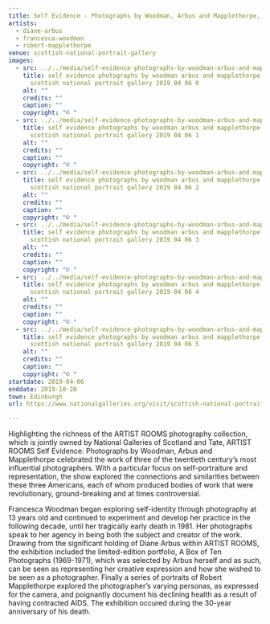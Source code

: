 ```yaml
---
title: Self Evidence - Photographs by Woodman, Arbus and Mapplethorpe, Edinburgh
artists:
  - diane-arbus
  - francesca-woodman
  - robert-mapplethorpe
venue: scottish-national-portrait-gallery
images:
  - src: ../../media/self-evidence-photographs-by-woodman-arbus-and-mapplethorpe-edinburgh-scottish-national-portrait-gallery-2019-04-06-0.webp
    title: self evidence photographs by woodman arbus and mapplethorpe edinburgh
      scottish national portrait gallery 2019 04 06 0
    alt: ""
    credits: ""
    caption: ""
    copyright: "© "
  - src: ../../media/self-evidence-photographs-by-woodman-arbus-and-mapplethorpe-edinburgh-scottish-national-portrait-gallery-2019-04-06-1.webp
    title: self evidence photographs by woodman arbus and mapplethorpe edinburgh
      scottish national portrait gallery 2019 04 06 1
    alt: ""
    credits: ""
    caption: ""
    copyright: "© "
  - src: ../../media/self-evidence-photographs-by-woodman-arbus-and-mapplethorpe-edinburgh-scottish-national-portrait-gallery-2019-04-06-2.webp
    title: self evidence photographs by woodman arbus and mapplethorpe edinburgh
      scottish national portrait gallery 2019 04 06 2
    alt: ""
    credits: ""
    caption: ""
    copyright: "© "
  - src: ../../media/self-evidence-photographs-by-woodman-arbus-and-mapplethorpe-edinburgh-scottish-national-portrait-gallery-2019-04-06-3.webp
    title: self evidence photographs by woodman arbus and mapplethorpe edinburgh
      scottish national portrait gallery 2019 04 06 3
    alt: ""
    credits: ""
    caption: ""
    copyright: "© "
  - src: ../../media/self-evidence-photographs-by-woodman-arbus-and-mapplethorpe-edinburgh-scottish-national-portrait-gallery-2019-04-06-4.webp
    title: self evidence photographs by woodman arbus and mapplethorpe edinburgh
      scottish national portrait gallery 2019 04 06 4
    alt: ""
    credits: ""
    caption: ""
    copyright: "© "
  - src: ../../media/self-evidence-photographs-by-woodman-arbus-and-mapplethorpe-edinburgh-scottish-national-portrait-gallery-2019-04-06-5.webp
    title: self evidence photographs by woodman arbus and mapplethorpe edinburgh
      scottish national portrait gallery 2019 04 06 5
    alt: ""
    credits: ""
    caption: ""
    copyright: "© "
startdate: 2019-04-06
enddate: 2019-10-20
town: Edinburgh
url: https://www.nationalgalleries.org/visit/scottish-national-portrait-gallery

---
```


Highlighting the richness of the ARTIST ROOMS photography collection, which is jointly owned by National Galleries of Scotland and Tate, ARTIST ROOMS Self Evidence: Photographs by Woodman, Arbus and Mapplethorpe celebrated the work of three of the twentieth century’s most influential photographers. With a particular focus on self-portraiture and representation, the show explored the connections and similarities between these three Americans, each of whom produced bodies of work that were revolutionary, ground-breaking and at times controversial.

Francesca Woodman began exploring self-identity through photography at 13 years old and continued to experiment and develop her practice in the following decade, until her tragically early death in 1981. Her photographs speak to her agency in being both the subject and creator of the work. Drawing from the significant holding of Diane Arbus within ARTIST ROOMS, the exhibition included the limited-edition portfolio, A Box of Ten Photographs (1969-1971), which was selected by Arbus herself and as such, can be seen as representing her creative expression and how she wished to be seen as a photographer. Finally a series of portraits of Robert Mapplethorpe explored the photographer’s varying personas, as expressed for the camera, and poignantly document his declining health as a result of having contracted AIDS. The exhibition occured during the 30-year anniversary of his death.